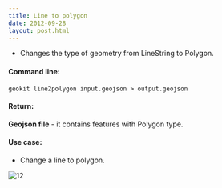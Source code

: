 ```yaml
---
title: Line to polygon
date: 2012-09-28
layout: post.html
---
```


- Changes the type of geometry from LineString to Polygon.

#### Command line:

```geokit line2polygon input.geojson > output.geojson```

#### Return:

**Geojson file** - it contains features with Polygon type.

#### Use case:

- Change a line to polygon.

![12](https://user-images.githubusercontent.com/11504548/46221217-1d1bf800-c312-11e8-9b75-5ba975460e1d.png)
